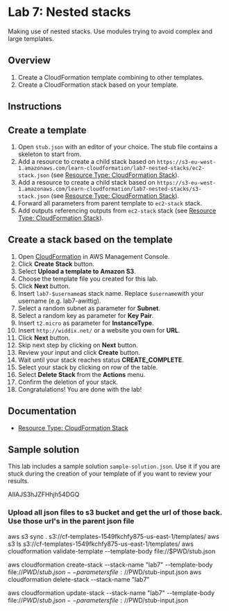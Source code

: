 # Lab 7: Nested stacks

Making use of nested stacks. Use modules trying to avoid complex and large templates.

## Overview
1. Create a CloudFormation template combining to other templates.
1. Create a CloudFormation stack based on your template.

## Instructions

## Create a template
1. Open ``stub.json`` with an editor of your choice. The stub file contains a skeleton to start from.
1. Add a resource to create a child stack based on ``https://s3-eu-west-1.amazonaws.com/learn-cloudformation/lab7-nested-stacks/ec2-stack.json`` (see [Resource Type: CloudFormation Stack](http://docs.aws.amazon.com/AWSCloudFormation/latest/UserGuide/aws-properties-stack.html)).
1. Add a resource to create a child stack based on ``https://s3-eu-west-1.amazonaws.com/learn-cloudformation/lab7-nested-stacks/s3-stack.json`` (see [Resource Type: CloudFormation Stack](http://docs.aws.amazon.com/AWSCloudFormation/latest/UserGuide/aws-properties-stack.html)).
1. Forward all parameters from parent template to ``ec2-stack`` stack.
1. Add outputs referencing outputs from ``ec2-stack`` stack (see [Resource Type: CloudFormation Stack](http://docs.aws.amazon.com/AWSCloudFormation/latest/UserGuide/aws-properties-stack.html)).


## Create a stack based on the template
1. Open [CloudFormation](https://console.aws.amazon.com/cloudformation) in AWS Management Console.
1. Click **Create Stack** button.
1. Select **Upload a template to Amazon S3**.
1. Choose the template file you created for this lab.
1. Click **Next** button.
1. Insert ``lab7-$username``as stack name. Replace ``$username``with your username (e.g. lab7-awittig).
1. Select a random subnet as parameter for **Subnet**.
1. Select a random key as parameter for **Key Pair**.
1. Insert ``t2.micro`` as parameter for **InstanceType**.
1. Insert ``http://widdix.net/`` or a website you own for **URL**.
1. Click **Next** button.
1. Skip next step by clicking on **Next** button.
1. Review your input and click **Create** button.
1. Wait until your stack reaches status **CREATE_COMPLETE**.
1. Select your stack by clicking on row of the table.
1. Select **Delete Stack** from the **Actions** menu.
1. Confirm the deletion of your stack.
1. Congratulations! You are done with the lab!

## Documentation
* [Resource Type: CloudFormation Stack](http://docs.aws.amazon.com/AWSCloudFormation/latest/UserGuide/aws-properties-stack.html)

## Sample solution
This lab includes a sample solution ``sample-solution.json``. Use it if you are stuck during the creation of your template of if you want to review your results.

AlIAJS3hJZFHhjh54DGQ
### Upload all json files to s3 bucket and get the url of those back. Use those url's in the parent json file


aws s3 sync . s3://cf-templates-1549fkchfy875-us-east-1/templates/
aws s3 ls s3://cf-templates-1549fkchfy875-us-east-1/templates/
aws cloudformation validate-template --template-body file://$PWD/stub.json


aws cloudformation create-stack --stack-name "lab7" --template-body file://$PWD/stub.json  --parameters file://$PWD/stub-input.json
aws cloudformation delete-stack --stack-name "lab7"

aws cloudformation update-stack --stack-name "lab7" --template-body file://$PWD/stub.json --parameters file://$PWD/stub-input.json
